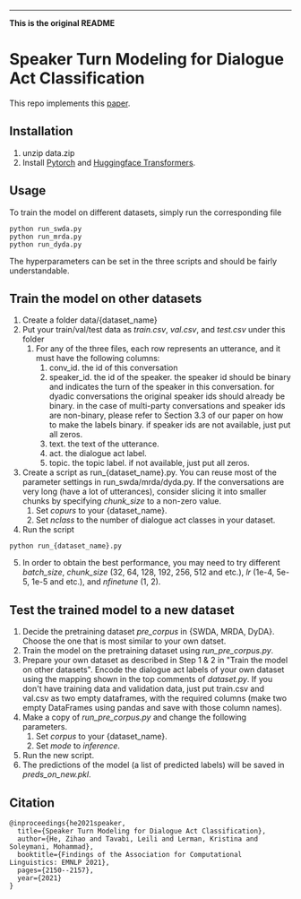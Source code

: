 -----
**This is the original README**

# Speaker Turn Modeling for Dialogue Act Classification
This repo implements this [paper](https://aclanthology.org/2021.findings-emnlp.185/).

## Installation
1. unzip data.zip
3. Install [Pytorch](https://pytorch.org/get-started/locally/) and [Huggingface Transformers](https://huggingface.co/docs/transformers/installation).



## Usage
To train the model on different datasets, simply run the corresponding file
```angular2html
python run_swda.py
python run_mrda.py
python run_dyda.py
```

The hyperparameters can be set in the three scripts and should be fairly understandable.

## Train the model on other datasets
1. Create a folder data/{dataset_name}
2. Put your train/val/test data as <em>train.csv</em>, <em>val.csv</em>, and <em>test.csv</em> under this folder
   1. For any of the three files, each row represents an utterance, and it must have the following columns:
      1. conv_id. the id of this conversation
      2. speaker_id. the id of the speaker. the speaker id should be binary and indicates the turn of the speaker in this conversation. for dyadic conversations the original speaker ids should already be binary. in the case of multi-party conversations and speaker ids are non-binary, please refer to Section 3.3 of our paper on how to make the labels binary. if speaker ids are not available, just put all zeros. 
      3. text. the text of the utterance.
      4. act. the dialogue act label.
      5. topic. the topic label. if not available, just put all zeros.
3. Create a script as run_{dataset_name}.py. You can reuse most of the parameter settings in run_swda/mrda/dyda.py. If the conversations are very long (have a lot of utterances), consider slicing it into smaller chunks by specifying <em>chunk_size</em> to a non-zero value. 
   1. Set <em>copurs</em> to your {dataset_name}. 
   2. Set <em>nclass</em> to the number of dialogue act classes in your dataset.
4. Run the script
```angular2html
python run_{dataset_name}.py
```
5. In order to obtain the best performance, you may need to try different <em>batch_size</em>, <em>chunk_size</em> (32, 64, 128, 192, 256, 512 and etc.), <em>lr</em> (1e-4, 5e-5, 1e-5 and etc.), and <em>nfinetune</em> (1, 2).



## Test the trained model to a new dataset
1. Decide the pretraining dataset <em>pre_corpus</em> in {SWDA, MRDA, DyDA}. Choose the one that is most similar to your own datset.
2. Train the model on the pretraining dataset using <em>run_pre_corpus.py</em>.
3. Prepare your own dataset as described in Step 1 & 2 in "Train the model on other datasets". Encode the dialogue act labels of your own dataset using the mapping shown in the top comments of <em>dataset.py</em>. If you don't have training data and validation data, just put train.csv and val.csv as two empty dataframes, with the required columns (make two empty DataFrames using pandas and save with those column names).
4. Make a copy of <em>run_pre_corpus.py</em> and change the following parameters.
   1. Set <em>corpus</em> to your {dataset_name}. 
   2. Set <em>mode</em> to <em>inference</em>.
5. Run the new script.
6. The predictions of the model (a list of predicted labels) will be saved in <em>preds_on_new.pkl</em>.


## Citation
```angular2html
@inproceedings{he2021speaker,
  title={Speaker Turn Modeling for Dialogue Act Classification},
  author={He, Zihao and Tavabi, Leili and Lerman, Kristina and Soleymani, Mohammad},
  booktitle={Findings of the Association for Computational Linguistics: EMNLP 2021},
  pages={2150--2157},
  year={2021}
}
```
